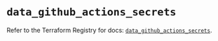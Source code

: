 # `data_github_actions_secrets`

Refer to the Terraform Registry for docs: [`data_github_actions_secrets`](https://registry.terraform.io/providers/integrations/github/6.5.0/docs/data-sources/actions_secrets).
